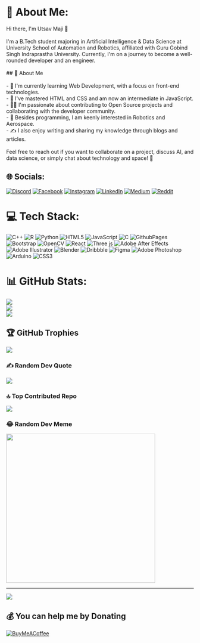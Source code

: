 # 💫 About Me:
Hi there, I'm Utsav Maji 👋<br><br>I'm a B.Tech student majoring in Artificial Intelligence & Data Science at University School of Automation and Robotics, affiliated with Guru Gobind Singh Indraprastha University. Currently, I'm on a journey to become a well-rounded developer and an engineer.<br><br>## 🚀 About Me<br><br>- 🔭 I'm currently learning Web Development, with a focus on front-end technologies.<br>- 🌱 I've mastered HTML and CSS and am now an intermediate in JavaScript.<br>- 👯‍♂️ I'm passionate about contributing to Open Source projects and collaborating with the developer community.<br>- 🤖 Besides programming, I am keenly interested in Robotics and Aerospace.<br>- ✍️ I also enjoy writing and sharing my knowledge through blogs and articles.<br><br>Feel free to reach out if you want to collaborate on a project, discuss AI, and data science, or simply chat about technology and space! 🌌


## 🌐 Socials:
[![Discord](https://img.shields.io/badge/Discord-%237289DA.svg?logo=discord&logoColor=white)](https://discord.gg/namaste_25) [![Facebook](https://img.shields.io/badge/Facebook-%231877F2.svg?logo=Facebook&logoColor=white)](https://facebook.com/https://facebook.com/utsav.maji.5) [![Instagram](https://img.shields.io/badge/Instagram-%23E4405F.svg?logo=Instagram&logoColor=white)](https://instagram.com/https://instagram.com/utsavmaji) [![LinkedIn](https://img.shields.io/badge/LinkedIn-%230077B5.svg?logo=linkedin&logoColor=white)](https://linkedin.com/in/https://linkedin.com/in/utsav-maji) [![Medium](https://img.shields.io/badge/Medium-12100E?logo=medium&logoColor=white)](https://medium.com/@https://medium.com/@@mutsav) [![Reddit](https://img.shields.io/badge/Reddit-%23FF4500.svg?logo=Reddit&logoColor=white)](https://reddit.com/user/u/Bright_Jicama_crypto) 

# 💻 Tech Stack:
![C++](https://img.shields.io/badge/c++-%2300599C.svg?style=for-the-badge&logo=c%2B%2B&logoColor=white) ![R](https://img.shields.io/badge/r-%23276DC3.svg?style=for-the-badge&logo=r&logoColor=white) ![Python](https://img.shields.io/badge/python-3670A0?style=for-the-badge&logo=python&logoColor=ffdd54) ![HTML5](https://img.shields.io/badge/html5-%23E34F26.svg?style=for-the-badge&logo=html5&logoColor=white) ![JavaScript](https://img.shields.io/badge/javascript-%23323330.svg?style=for-the-badge&logo=javascript&logoColor=%23F7DF1E) ![C](https://img.shields.io/badge/c-%2300599C.svg?style=for-the-badge&logo=c&logoColor=white) ![GithubPages](https://img.shields.io/badge/github%20pages-121013?style=for-the-badge&logo=github&logoColor=white) ![Bootstrap](https://img.shields.io/badge/bootstrap-%238511FA.svg?style=for-the-badge&logo=bootstrap&logoColor=white) ![OpenCV](https://img.shields.io/badge/opencv-%23white.svg?style=for-the-badge&logo=opencv&logoColor=white) ![React](https://img.shields.io/badge/react-%2320232a.svg?style=for-the-badge&logo=react&logoColor=%2361DAFB) ![Three js](https://img.shields.io/badge/threejs-black?style=for-the-badge&logo=three.js&logoColor=white) ![Adobe After Effects](https://img.shields.io/badge/Adobe%20After%20Effects-9999FF.svg?style=for-the-badge&logo=Adobe%20After%20Effects&logoColor=white) ![Adobe Illustrator](https://img.shields.io/badge/adobe%20illustrator-%23FF9A00.svg?style=for-the-badge&logo=adobe%20illustrator&logoColor=white) ![Blender](https://img.shields.io/badge/blender-%23F5792A.svg?style=for-the-badge&logo=blender&logoColor=white) ![Dribbble](https://img.shields.io/badge/Dribbble-EA4C89?style=for-the-badge&logo=dribbble&logoColor=white) ![Figma](https://img.shields.io/badge/figma-%23F24E1E.svg?style=for-the-badge&logo=figma&logoColor=white) ![Adobe Photoshop](https://img.shields.io/badge/adobe%20photoshop-%2331A8FF.svg?style=for-the-badge&logo=adobe%20photoshop&logoColor=white) ![Arduino](https://img.shields.io/badge/-Arduino-00979D?style=for-the-badge&logo=Arduino&logoColor=white) ![CSS3](https://img.shields.io/badge/css3-%231572B6.svg?style=for-the-badge&logo=css3&logoColor=white)
# 📊 GitHub Stats:
![](https://github-readme-stats.vercel.app/api?username=Utsav2505&theme=tokyonight&hide_border=false&include_all_commits=true&count_private=true)<br/>
![](https://github-readme-streak-stats.herokuapp.com/?user=Utsav2505&theme=tokyonight&hide_border=false)<br/>
![](https://github-readme-stats.vercel.app/api/top-langs/?username=Utsav2505&theme=tokyonight&hide_border=false&include_all_commits=true&count_private=true&layout=compact)

## 🏆 GitHub Trophies
![](https://github-profile-trophy.vercel.app/?username=Utsav2505&theme=radical&no-frame=false&no-bg=false&margin-w=4)

### ✍️ Random Dev Quote
![](https://quotes-github-readme.vercel.app/api?type=horizontal&theme=radical)

### 🔝 Top Contributed Repo
![](https://github-contributor-stats.vercel.app/api?username=Utsav2505&limit=5&theme=dark&combine_all_yearly_contributions=true)

### 😂 Random Dev Meme
<img src='https://randommeme-five.vercel.app/' style="height: 400px;"/>

---
[![](https://visitcount.itsvg.in/api?id=Utsav2505&icon=0&color=1)](https://visitcount.itsvg.in)

  ## 💰 You can help me by Donating
  [![BuyMeACoffee](https://img.shields.io/badge/Buy%20Me%20a%20Coffee-ffdd00?style=for-the-badge&logo=buy-me-a-coffee&logoColor=black)](https://buymeacoffee.com/https://buymeacoffee.com/utsav.maji) 

  
<!-- Proudly created with GPRM ( https://gprm.itsvg.in ) -->
